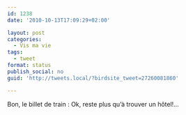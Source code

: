 ```yaml
---
id: 1238
date: '2010-10-13T17:09:29+02:00'

layout: post
categories:
  - Vis ma vie
tags:
  - tweet
format: status
publish_social: no
guid: 'http://tweets.local/?birdsite_tweet=27260081860'

---
```


Bon, le billet de train : Ok, reste plus qu’à trouver un hôtel!…